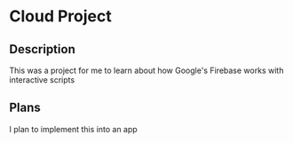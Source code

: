 # Cloud Project

## Description
This was a project for me to learn about how Google's Firebase works with interactive scripts

## Plans
I plan to implement this into an app